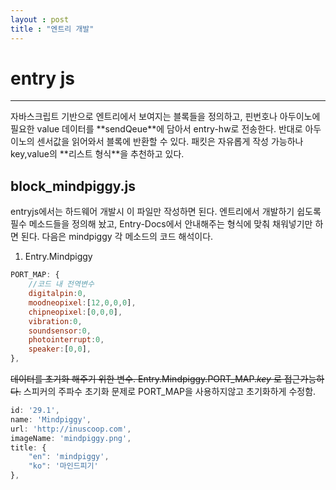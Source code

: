 ```yaml
---
layout : post
title : "엔트리 개발"
---
```

# entry js
<hr>
자바스크립트 기반으로 엔트리에서 보여지는 블록들을 정의하고, 핀번호나 아두이노에 필요한 value 데이터를 **sendQeue**에 담아서 entry-hw로 전송한다. 반대로 아두이노의 센서값을 읽어와서 블록에 반환할 수 있다. 패킷은 자유롭게 작성 가능하나 key,value의 **리스트 형식**을 추천하고 있다.

## block_mindpiggy.js
entryjs에서는 하드웨어 개발시 이 파일만 작성하면 된다. 엔트리에서 개발하기 쉽도록 필수 메소드들을 정의해 놨고, Entry-Docs에서 안내해주는 형식에 맞춰 채워넣기만 하면 된다. 다음은 mindpiggy 각 메소드의 코드 해석이다.

1. Entry.Mindpiggy
    
``` js 
PORT_MAP: {
    //코드 내 전역변수
    digitalpin:0,
    moodneopixel:[12,0,0,0],
    chipneopixel:[0,0,0],
    vibration:0,
    soundsensor:0,
    photointerrupt:0,
    speaker:[0,0],
},
```
    
~~데이터를 초기화 해주기 위한 변수. Entry.Mindpiggy.PORT_MAP._key_ 로 접근가능하다.~~ 스피커의 주파수 초기화 문제로 PORT_MAP을 사용하지않고 초기화하게 수정함.

```js
id: '29.1',
name: 'Mindpiggy',
url: 'http://inuscoop.com',
imageName: 'mindpiggy.png',
title: {
    "en": 'mindpiggy',
    "ko": '마인드피기'
},
```
    
    